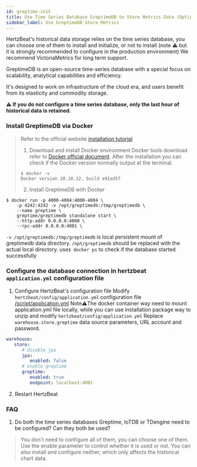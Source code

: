 ```yaml
---
id: greptime-init  
title: Use Time Series Database GreptimeDB to Store Metrics Data (Optional)       
sidebar_label: Use GreptimeDB Store Metrics
---
```


HertzBeat's historical data storage relies on the time series database, you can choose one of them to install and initialize, or not to install (note ⚠️ but it is strongly recommended to configure in the production environment)
We recommend VictoriaMetrics for long term support.

GreptimeDB is an open-source time-series database with a special focus on scalability, analytical capabilities and efficiency.

It's designed to work on infrastructure of the cloud era, and users benefit from its elasticity and commodity storage.

**⚠️ If you do not configure a time series database, only the last hour of historical data is retained.**

### Install GreptimeDB via Docker

> Refer to the official website [installation tutorial](https://docs.greptime.com/getting-started/overview)  
>
> 1. Download and install Docker environment
> Docker tools download refer to [Docker official document](https://docs.docker.com/get-docker/).
> After the installation you can check if the Docker version normally output at the terminal.
>
> ```
> $ docker -v
> Docker version 20.10.12, build e91ed57
> ```
>
> 2. Install GreptimeDB with Docker

```shell
$ docker run -p 4000-4004:4000-4004 \
    -p 4242:4242 -v /opt/greptimedb:/tmp/greptimedb \
    --name greptime \
    greptime/greptimedb standalone start \
    --http-addr 0.0.0.0:4000 \
    --rpc-addr 0.0.0.0:4001 \
```

`-v /opt/greptimedb:/tmp/greptimedb` is local persistent mount of greptimedb data directory. `/opt/greptimedb` should be replaced with the actual local directory.
use```$ docker ps``` to check if the database started successfully

### Configure the database connection in hertzbeat `application.yml` configuration file

1. Configure HertzBeat's configuration file
   Modify `hertzbeat/config/application.yml` configuration file [/script/application.yml](https://github.com/apache/hertzbeat/raw/master/script/application.yml)
   Note⚠️The docker container way need to mount application.yml file locally, while you can use installation package way to unzip and modify `hertzbeat/config/application.yml`
   Replace `warehouse.store.greptime` data source parameters, URL account and password.

```yaml
warehouse:
   store:
      # disable jpa
      jpa:
         enabled: false
      # enable greptime   
      greptime:
         enabled: true
         endpoint: localhost:4001
```

2. Restart HertzBeat

### FAQ

1. Do both the time series databases Greptime, IoTDB or TDengine need to be configured? Can they both be used?

> You don't need to configure all of them, you can choose one of them. Use the enable parameter to control whether it is used or not. You can also install and configure neither, which only affects the historical chart data.
